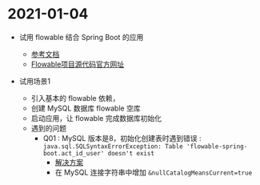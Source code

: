 # 2021-01-04

- 试用 flowable 结合 Spring Boot 的应用
    - [参考文档](https://www.cnblogs.com/chengxy-nds/p/13576330.html)
    - [Flowable项目源代码官方网址](https://github.com/flowable/flowable-engine)
    
- 试用场景1
    - 引入基本的 flowable 依赖，
    - 创建 MySQL 数据库 flowable 空库
    - 启动应用，让 flowable 完成数据库初始化
    - 遇到的问题
        - Q01 : MySQL 版本是8，初始化创建表时遇到错误 :  
        `java.sql.SQLSyntaxErrorException: Table 'flowable-spring-boot.act_id_user' doesn't exist`
            - [解决方案](https://blog.csdn.net/qq_41720208/article/details/102172112)
            - 在 MySQL 连接字符串中增加 `&nullCatalogMeansCurrent=true`
